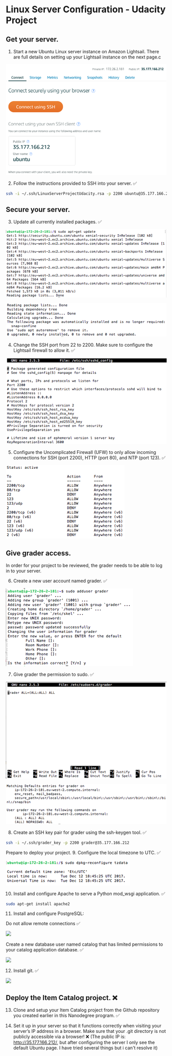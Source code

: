 # Linux Server Configuration - Udacity Project
## Get your server.
1. Start a new Ubuntu Linux server instance on Amazon Lightsail. There are full details on setting up your Lightsail instance on the next page.c

![](img/instance.png)

2. Follow the instructions provided to SSH into your server. ✅ 
   
```sh
ssh -i ~/.ssh/LinuxServerProjectUdacity.rsa -p 2200 ubuntu@35.177.166.212
```

## Secure your server.
3. Update all currently installed packages. ✅ 

![](img/update.png)

![](img/upgrade.png)

4. Change the SSH port from 22 to 2200. Make sure to configure the Lightsail firewall to allow it. ✅ 

![](img/port220.png)

5. Configure the Uncomplicated Firewall (UFW) to only allow incoming connections for SSH (port 2200), HTTP (port 80), and NTP (port 123). ✅ 

![](img/ufw.png)

## Give grader access.
In order for your project to be reviewed, the grader needs to be able to log in to your server.

6. Create a new user account named grader. ✅ 

![](img/add-user-grader.png)


7. Give grader the permission to sudo. ✅ 

![](img/add-user-grader2.png)

![](img/grader-sudo.png)

8. Create an SSH key pair for grader using the ssh-keygen tool. ✅ 

```sh
ssh -i ~/.ssh/grader_key -p 2200 grader@35.177.166.212
```

Prepare to deploy your project.
9. Configure the local timezone to UTC. ✅

![](img/utc.png)

10. Install and configure Apache to serve a Python mod_wsgi application. ✅ 

```sh
sudo apt-get install apache2
```

11. Install and configure PostgreSQL:

Do not allow remote connections ✅ 


![](https://photos-6.dropbox.com/t/2/AAAwk8wJNTGtqwxTcFQkfzzpKgL1HhPQG6e1HOjGURVm4g/12/369982627/png/32x32/1/_/1/2/Captura%20de%20pantalla%202017-12-12%20a%20las%2019.49.59.png/EMXso_YCGOYEIAcoBw/zunfQrfytnGV2zmmmpfVBe0h3GZHlUgj_KibvtG-AAA?preserve_transparency=1&size=1280x960&size_mode=3)

Create a new database user named catalog that has limited permissions to your catalog application database. ✅ 

![](https://photos-2.dropbox.com/t/2/AACt3qkdWcFDoN1Qmb7HvPpa3Zm1IVPckzsRPlzo19jjQQ/12/369982627/png/32x32/1/_/1/2/Captura%20de%20pantalla%202017-12-12%20a%20las%2019.57.46.png/EMXso_YCGOcEIAcoBw/Z0LXGWs8RNDhYnjcjBLRcjfOGf2aLPyBu3Hw1HEf_Pc?preserve_transparency=1&size=1280x960&size_mode=3)

12. Install git. ✅ 

![](https://photos-4.dropbox.com/t/2/AACB-ZSZfngJPfiq-jsYf_naezXFnWTCSIocgaxD8jNmUg/12/369982627/png/32x32/1/_/1/2/Captura%20de%20pantalla%202017-12-12%20a%20las%2020.00.03.png/EMXso_YCGOgEIAcoBw/vuUG4dKDE9ynbXQZVp6FJzcN95ldpOBuIJjpsAO7PlI?preserve_transparency=1&size=1280x960&size_mode=3)

## Deploy the Item Catalog project. ❌ 

13. Clone and setup your Item Catalog project from the Github repository you created earlier in this Nanodegree program. ✅ 

14. Set it up in your server so that it functions correctly when visiting your server’s IP address in a browser. Make sure that your .git directory is not publicly accessible via a browser! ❌ 
(The public IP is: http://35.177.166.212/, but after configuring the server I only see the default Ubuntu page. I have tried several things but i can't resolve it)

